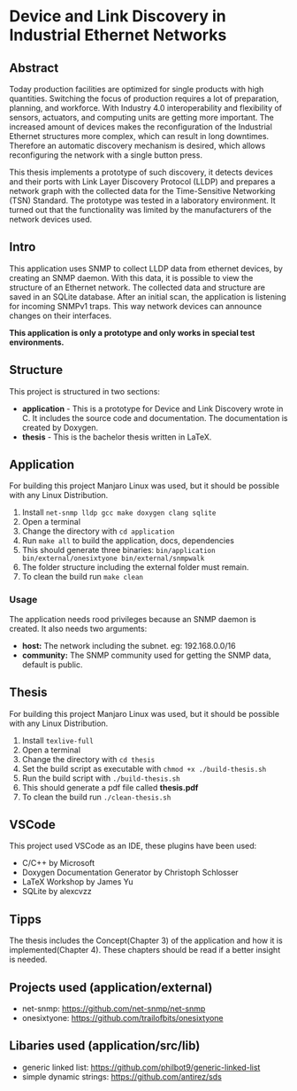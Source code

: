 # Device and Link Discovery in Industrial Ethernet Networks
## Abstract
Today production facilities are optimized for single products with high quantities. Switching the focus of production requires a lot of preparation, planning, and workforce. With Industry 4.0 interoperability and flexibility of sensors, actuators, and computing units are getting more important. The increased amount of devices makes the reconfiguration of the Industrial Ethernet structures more complex, which can result in long downtimes. Therefore an automatic discovery mechanism is desired, which allows reconfiguring the network with a single button press.

This thesis implements a prototype of such discovery, it detects devices and their ports with Link Layer Discovery Protocol (LLDP) and prepares a network graph with the collected data for the Time-Sensitive Networking (TSN) Standard. The prototype was tested in a laboratory environment. It turned out that the functionality was limited by the manufacturers of the network devices used.

## Intro
This application uses SNMP to collect LLDP data from ethernet devices, by creating an SNMP daemon. With this data, it is possible to view the structure of an Ethernet network. The collected data and structure are saved in an SQLite database. After an initial scan, the application is listening for incoming SNMPv1 traps. This way network devices can announce changes on their interfaces.

**This application is only a prototype and only works in special test environments.**

## Structure
This project is structured in two sections:
- **application** - This is a prototype for Device and Link Discovery wrote in C. It includes the source code and documentation. The documentation is created by Doxygen.
- **thesis** - This is the bachelor thesis written in LaTeX.

## Application
For building this project Manjaro Linux was used, but it should be possible with any Linux Distribution.

1. Install `net-snmp lldp gcc make doxygen clang sqlite`
2. Open a terminal
3. Change the directory with `cd application`
4. Run `make all` to build the application, docs, dependencies
5. This should generate three binaries: `bin/application bin/external/onesixtyone bin/external/snmpwalk`
6. The folder structure including the external folder must remain.
5. To clean the build run `make clean`

### Usage
The application needs rood privileges because an SNMP daemon is created. It also needs two arguments:
- **host:** The network including the subnet. eg: 192.168.0.0/16
- **community:** The SNMP community used for getting the SNMP data, default is public.

## Thesis
For building this project Manjaro Linux was used, but it should be possible with any Linux Distribution.

1. Install `texlive-full`
2. Open a terminal
3. Change the directory with `cd thesis`
4. Set the build script as executable with `chmod +x ./build-thesis.sh`
5. Run the build script with `./build-thesis.sh`
6. This should generate a pdf file called **thesis.pdf**
7. To clean the build run `./clean-thesis.sh`

## VSCode
This project used VSCode as an IDE, these plugins have been used:
- C/C++ by Microsoft
- Doxygen Documentation Generator by Christoph Schlosser
- LaTeX Workshop by James Yu
- SQLite by alexcvzz

## Tipps
The thesis includes the Concept(Chapter 3) of the application and how it is implemented(Chapter 4). These chapters should be read if a better insight is needed.

## Projects used (application/external)
- net-snmp: https://github.com/net-snmp/net-snmp
- onesixtyone: https://github.com/trailofbits/onesixtyone

## Libaries used (application/src/lib)
- generic linked list: https://github.com/philbot9/generic-linked-list
- simple dynamic strings: https://github.com/antirez/sds